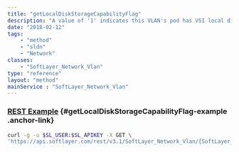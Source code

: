 ```yaml
---
title: "getLocalDiskStorageCapabilityFlag"
description: "A value of '1' indicates this VLAN's pod has VSI local disk storage capability."
date: "2018-02-12"
tags:
    - "method"
    - "sldn"
    - "Network"
classes:
    - "SoftLayer_Network_Vlan"
type: "reference"
layout: "method"
mainService : "SoftLayer_Network_Vlan"
---
```


### [REST Example](#getLocalDiskStorageCapabilityFlag-example) <a href="/article/rest/"><i class="fas fa-question"></i></a> {#getLocalDiskStorageCapabilityFlag-example .anchor-link} 
```bash
curl -g -u $SL_USER:$SL_APIKEY -X GET \
'https://api.softlayer.com/rest/v3.1/SoftLayer_Network_Vlan/{SoftLayer_Network_VlanID}/getLocalDiskStorageCapabilityFlag'
```
